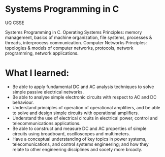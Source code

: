 # Systems Programming in C
UQ CSSE

Systems Programming in C. Operating Systems Principles: memory management, basics of machine organization, file systems, processes & threads, interprocess communication. Computer Networks Principles: topologies & models of computer networks, protocols, network programming, network applications.


# What I learned: 
- Be able to apply fundamental DC and AC analysis techniques to solve simple passive electrical networks.
- Be able to analyse simple electronic circuits with respect to AC and DC behaviour.
- Understand principles of operation of operational amplifiers, and be able to solve and design simple circuits with operational amplifiers.
- Understand the use of electrical circuits in electrical power, control and telecommunications applications.
- Be able to construct and measure DC and AC properties of simple circuits using breadboard, oscilloscopes and multimeters. 
- Have a conceptual understanding of key topics in power systems, telecomunications, and control systems engineering; and how they relate to other engineering disciplines and socety more broadly.

